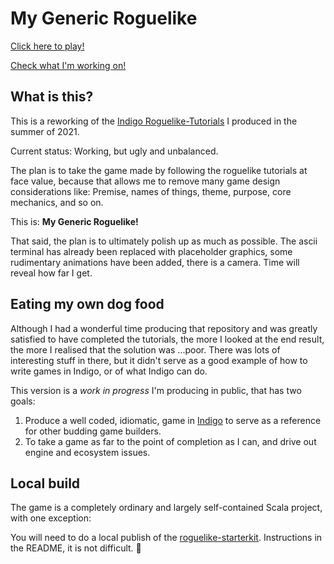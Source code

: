 # My Generic Roguelike

[Click here to play!](https://davesmith00000.github.io/roguelike/)

[Check what I'm working on!](https://github.com/davesmith00000/roguelike/projects/1)

## What is this?

This is a reworking of the [Indigo Roguelike-Tutorials](https://github.com/davesmith00000/roguelike-tutorial) I produced in the summer of 2021.

Current status: Working, but ugly and unbalanced.

The plan is to take the game made by following the roguelike tutorials at face value, because that allows me to remove many game design considerations like: Premise, names of things, theme, purpose, core mechanics, and so on.

This is: **My Generic Roguelike!**

That said, the plan is to ultimately polish up as much as possible. The ascii terminal has already been replaced with placeholder graphics, some rudimentary animations have been added, there is a camera. Time will reveal how far I get.

## Eating my own dog food

Although I had a wonderful time producing that repository and was greatly satisfied to have completed the tutorials, the more I looked at the end result, the more I realised that the solution was ...poor. There was lots of interesting stuff in there, but it didn't serve as a good example of how to write games in Indigo, or of what Indigo can do.

This version is a _work in progress_ I'm producing in public, that has two goals:

1. Produce a well coded, idiomatic, game in [Indigo](https://indigoengine.io/) to serve as a reference for other budding game builders.
2. To take a game as far to the point of completion as I can, and drive out engine and ecosystem issues.

## Local build

The game is a completely ordinary and largely self-contained Scala project, with one exception:

You will need to do a local publish of the [roguelike-starterkit](https://github.com/PurpleKingdomGames/roguelike-starterkit). Instructions in the README, it is not difficult. 🙂
